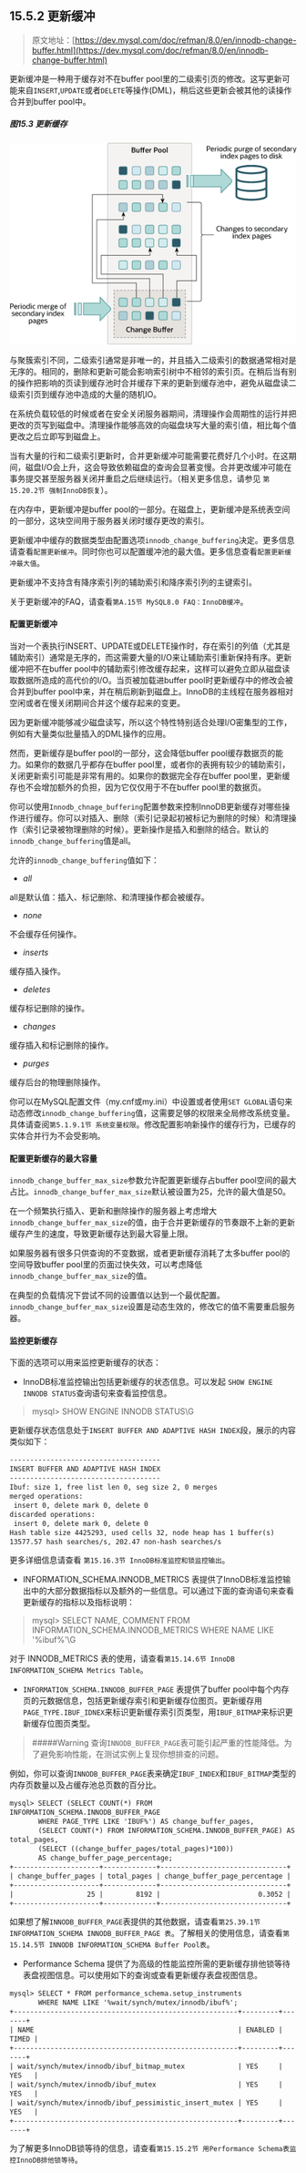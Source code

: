 ## 15.5.2 更新缓冲

> 原文地址：[https://dev.mysql.com/doc/refman/8.0/en/innodb-change-buffer.html](https://dev.mysql.com/doc/refman/8.0/en/innodb-change-buffer.html)

更新缓冲是一种用于缓存对不在buffer pool里的二级索引页的修改。这写更新可能来自`INSERT`,`UPDATE`或者`DELETE`等操作(DML)，稍后这些更新会被其他的读操作合并到buffer pool中。

##### 图15.3 更新缓存

![](../../resources/innodb-change-buffer.png)

与聚簇索引不同，二级索引通常是非唯一的，并且插入二级索引的数据通常相对是无序的。相同的，删除和更新可能会影响索引树中不相邻的索引页。在稍后当有别的操作把影响的页读到缓存池时合并缓存下来的更新到缓存池中，避免从磁盘读二级索引页到缓存池中造成的大量的随机IO。

在系统负载较低的时候或者在安全关闭服务器期间，清理操作会周期性的运行并把更改的页写到磁盘中。清理操作能够高效的向磁盘块写大量的索引值，相比每个值更改之后立即写到磁盘上。

当有大量的行和二级索引更新时，合并更新缓冲可能需要花费好几个小时。在这期间，磁盘I/O会上升，这会导致依赖磁盘的查询会显著变慢。合并更改缓冲可能在事务提交甚至服务器关闭并重启之后继续运行。（相关更多信息，请参见 `第15.20.2节 强制InnoDB恢复`）。

在内存中，更新缓冲是buffer pool的一部分。在磁盘上，更新缓冲是系统表空间的一部分，这块空间用于服务器关闭时缓存更改的索引。

更新缓冲中缓存的数据类型由配置选项`innodb_change_buffering`决定。更多信息请查看`配置更新缓冲`。同时你也可以配置缓冲池的最大值。更多信息查看`配置更新缓冲最大值`。

更新缓冲不支持含有降序索引列的辅助索引和降序索引列的主键索引。

关于更新缓冲的FAQ，请查看`第A.15节 MySQL8.0 FAQ：InnoDB缓冲`。

#### 配置更新缓冲
当对一个表执行INSERT、UPDATE或DELETE操作时，存在索引的列值（尤其是辅助索引）通常是无序的，而这需要大量的I/O来让辅助索引重新保持有序。更新缓冲把不在buffer pool中的辅助索引修改缓存起来，这样可以避免立即从磁盘读取数据所造成的高代价的I/O。当页被加载进buffer pool时更新缓存中的修改会被合并到buffer pool中来，并在稍后刷新到磁盘上。InnoDB的主线程在服务器相对空闲或者在慢关闭期间合并这个缓存起来的变更。

因为更新缓冲能够减少磁盘读写，所以这个特性特别适合处理I/O密集型的工作，例如有大量类似批量插入的DML操作的应用。

然而，更新缓存是buffer pool的一部分，这会降低buffer pool缓存数据页的能力。如果你的数据几乎都存在buffer pool里，或者你的表拥有较少的辅助索引，关闭更新索引可能是非常有用的。如果你的数据完全存在buffer pool里，更新缓存也不会增加额外的负担，因为它仅仅用于不在buffer pool里的数据页。

你可以使用`Innodb_chnage_buffering`配置参数来控制InnoDB更新缓存对哪些操作进行缓存。你可以对插入、删除（索引记录起初被标记为删除的时候）和清理操作（索引记录被物理删除的时候）。更新操作是插入和删除的结合。默认的`innodb_change_buffering`值是all。

允许的`innodb_change_buffering`值如下：

- *all*

all是默认值：插入、标记删除、和清理操作都会被缓存。

- *none*

不会缓存任何操作。

- *inserts*

缓存插入操作。

- *deletes*

缓存标记删除的操作。

- *changes*

缓存插入和标记删除的操作。

- *purges*

缓存后台的物理删除操作。

你可以在MySQL配置文件（my.cnf或my.ini）中设置或者使用`SET GLOBAL`语句来动态修改`innodb_change_buffering`值，这需要足够的权限来全局修改系统变量。具体请查阅`第5.1.9.1节 系统变量权限`。修改配置影响新操作的缓存行为，已缓存的实体合并行为不会受影响。

#### 配置更新缓存的最大容量

`innodb_change_buffer_max_size`参数允许配置更新缓存占buffer pool空间的最大占比。`innodb_change_buffer_max_size`默认被设置为25，允许的最大值是50。

在一个频繁执行插入、更新和删除操作的服务器上考虑增大`innodb_change_buffer_max_size`的值，由于合并更新缓存的节奏跟不上新的更新缓存产生的速度，导致更新缓存达到最大容量上限。

如果服务器有很多只供查询的不变数据，或者更新缓存消耗了太多buffer pool的空间导致buffer pool里的页面过快失效，可以考虑降低`innodb_change_buffer_max_size`的值。

在典型的负载情况下尝试不同的设置值以达到一个最优配置。`innodb_change_buffer_max_size`设置是动态生效的，修改它的值不需要重启服务器。

#### 监控更新缓存

下面的选项可以用来监控更新缓存的状态：

- InnoDB标准监控输出包括更新缓存的状态信息。可以发起 `SHOW ENGINE INNODB STATUS`查询语句来查看监控信息。

> mysql> SHOW ENGINE INNODB STATUS\G

更新缓存状态信息处于`INSERT BUFFER AND ADAPTIVE HASH INDEX`段，展示的内容类似如下：

```
-------------------------------------
INSERT BUFFER AND ADAPTIVE HASH INDEX
-------------------------------------
Ibuf: size 1, free list len 0, seg size 2, 0 merges
merged operations:
 insert 0, delete mark 0, delete 0
discarded operations:
 insert 0, delete mark 0, delete 0
Hash table size 4425293, used cells 32, node heap has 1 buffer(s)
13577.57 hash searches/s, 202.47 non-hash searches/s
```

更多详细信息请查看 `第15.16.3节 InnoDB标准监控和锁监控输出`。

- INFORMATION_SCHEMA.INNODB_METRICS 表提供了InnoDB标准监控输出中的大部分数据指标以及额外的一些信息。可以通过下面的查询语句来查看更新缓存的指标以及指标说明：

> mysql> SELECT NAME, COMMENT FROM INFORMATION_SCHEMA.INNODB_METRICS WHERE NAME LIKE '%ibuf%'\G

对于 INNODB_METRICS 表的使用，请查看`第15.14.6节 InnoDB INFORMATION_SCHEMA Metrics Table`。

- `INFORMATION_SCHEMA.INNODB_BUFFER_PAGE` 表提供了buffer pool中每个内存页的元数据信息，包括更新缓存索引和更新缓存位图页。更新缓存用`PAGE_TYPE.IBUF_IDNEX`来标识更新缓存索引页类型，用`IBUF_BITMAP`来标识更新缓存位图页类型。

> #####Warning
> 查询`INNODB_BUFFER_PAGE`表可能引起严重的性能降低。为了避免影响性能，在测试实例上复现你想排查的问题。

例如，你可以查询`INNODB_BUFFER_PAGE`表来确定`IBUF_INDEX`和`IBUF_BITMAP`类型的内存页数量以及占缓存池总页数的百分比。

```
mysql> SELECT (SELECT COUNT(*) FROM INFORMATION_SCHEMA.INNODB_BUFFER_PAGE
       WHERE PAGE_TYPE LIKE 'IBUF%') AS change_buffer_pages,
       (SELECT COUNT(*) FROM INFORMATION_SCHEMA.INNODB_BUFFER_PAGE) AS total_pages,
       (SELECT ((change_buffer_pages/total_pages)*100))
       AS change_buffer_page_percentage;
+---------------------+-------------+-------------------------------+
| change_buffer_pages | total_pages | change_buffer_page_percentage |
+---------------------+-------------+-------------------------------+
|                  25 |        8192 |                        0.3052 |
+---------------------+-------------+-------------------------------+
```

如果想了解`INNODB_BUFFER_PAGE`表提供的其他数据，请查看`第25.39.1节 INFORMATION_SCHEMA INNODB_BUFFER_PAGE 表`。了解相关的使用信息，请查看`第15.14.5节 INNODB INFORMATION_SCHEMA Buffer Pool表`。

- Performance Schema 提供了为高级的性能监控所需的更新缓存排他锁等待表盘视图信息。可以使用如下的查询或查看更新缓存表盘视图信息。

```
mysql> SELECT * FROM performance_schema.setup_instruments
       WHERE NAME LIKE '%wait/synch/mutex/innodb/ibuf%';
+-------------------------------------------------------+---------+-------+
| NAME                                                  | ENABLED | TIMED |
+-------------------------------------------------------+---------+-------+
| wait/synch/mutex/innodb/ibuf_bitmap_mutex             | YES     | YES   |
| wait/synch/mutex/innodb/ibuf_mutex                    | YES     | YES   |
| wait/synch/mutex/innodb/ibuf_pessimistic_insert_mutex | YES     | YES   |
+-------------------------------------------------------+---------+-------+
```

为了解更多InnoDB锁等待的信息，请查看`第15.15.2节 用Performance Schema表监控InnoDB排他锁等待`。
